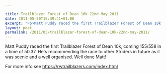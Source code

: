 ```yaml
---

title: Trailblazer Forest of Dean 10k 22nd May 2011
date: 2011-05-30T15:39:41+01:00
excerpt: "<p>Matt Puddy raced the first Trailblazer Forest of Dean 10k, coming 155/558 in a time of 50.37. He's recommending the race to other Striders in future as it was scenic and a well organised. Well done Matt!</p><p>For more info see https://rwtrailblazers.com/index.html</p>"
layout: post
permalink: /2011/05/trailblazer-forest-of-dean-10k-22nd-may-2011/
---
```

Matt Puddy raced the first Trailblazer Forest of Dean 10k, coming 155/558 in a time of 50.37. He's recommending the race to other Striders in future as it was scenic and a well organised. Well done Matt!

For more info see https://rwtrailblazers.com/index.html
